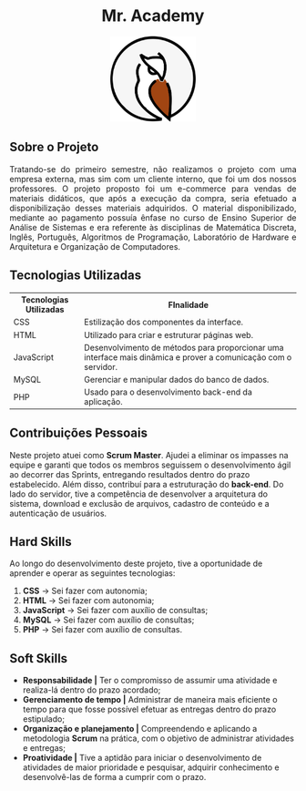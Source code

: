 <h1 align="center"><b>Mr. Academy</h1></b>

<p align="center"> 
   <img src="/docs/owl.png" width="150" height="150">
</p>

## **Sobre o Projeto**

<p align="justify">Tratando-se do primeiro semestre, não realizamos o projeto com uma empresa externa, mas sim com um cliente interno, que foi um dos nossos professores. O projeto proposto foi um e-commerce para vendas de materiais didáticos, que após a execução da compra, seria efetuado a disponibilização desses materiais adquiridos. O material disponibilizado, mediante ao pagamento possuía ênfase no curso de Ensino Superior de Análise de Sistemas e era referente às disciplinas de Matemática Discreta, Inglês, Português, Algoritmos de Programação, Laboratório de Hardware e Arquitetura e Organização de Computadores.</p>

## **Tecnologias Utilizadas**

<table>
    <tr>
        <th>Tecnologias Utilizadas</th>
        <th>FInalidade</th>
    </tr>
    <tr>
        <td>CSS</td>
        <td align="justify">Estilização dos componentes da interface.</td>
    </tr>
    <tr>
        <td>HTML</td>
        <td align="left">Utilizado para criar e estruturar páginas web.</td>
    </tr>
    <tr>
        <td>JavaScript</td>
        <td align="left">Desenvolvimento de métodos para proporcionar uma interface mais dinâmica e prover a comunicação com o servidor.</td>
    </tr>
    <tr>
        <td>MySQL</td>
        <td align="left">Gerenciar e manipular dados do banco de dados.</td>
    </tr>
    <tr>
        <td>PHP</td>
        <td align="left">Usado para o desenvolvimento back-end da aplicação.</td>

</table>

## **Contribuições Pessoais**

Neste projeto atuei como **Scrum Master**. Ajudei a eliminar os impasses na equipe e garanti que todos os membros seguissem o desenvolvimento ágil ao decorrer das Sprints, entregando resultados dentro do prazo estabelecido. Além disso, contribuí para a estruturação do **back-end**. Do lado do servidor, tive a competência de desenvolver a arquitetura do sistema, download e exclusão de arquivos, cadastro de conteúdo e a autenticação de usuários.

## **Hard Skills**

Ao longo do desenvolvimento deste projeto, tive a oportunidade de aprender e operar as seguintes tecnologias:

  1.  **CSS** &#8594; Sei fazer com autonomia;
  3.  **HTML** &#8594; Sei fazer com autonomia;
  3.  **JavaScript** &#8594; Sei fazer com auxílio de consultas;
  4.  **MySQL** &#8594; Sei fazer com auxílio de consultas;
  5.  **PHP** &#8594; Sei fazer com auxílio de consultas.

## **Soft Skills**

* **Responsabilidade |** Ter o compromisso de assumir uma atividade e realiza-lá dentro do prazo acordado;
* **Gerenciamento de tempo |** Administrar de maneira mais eficiente o tempo para que fosse possível efetuar as entregas dentro do prazo estipulado;
* **Organização e planejamento |** Compreendendo e aplicando a metodologia **Scrum** na prática, com o objetivo de administrar atividades e entregas;
* **Proatividade |** Tive a aptidão para iniciar o desenvolvimento de atividades de maior prioridade e pesquisar, adquirir conhecimento e desenvolvê-las de forma a cumprir com o prazo. 


